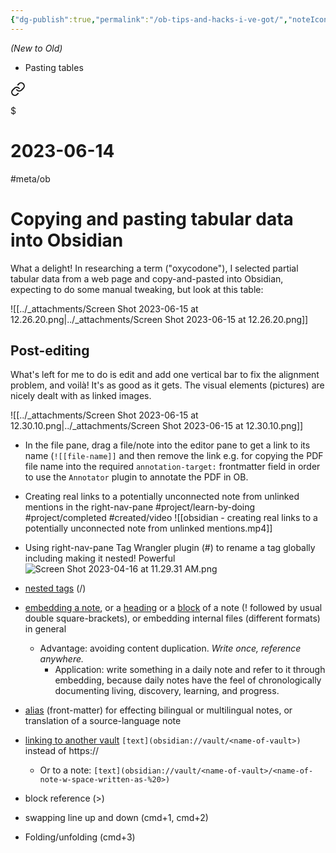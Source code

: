 ```yaml
---
{"dg-publish":true,"permalink":"/ob-tips-and-hacks-i-ve-got/","noteIcon":"2"}
---
```


*(New to Old)*

- Pasting tables


<div class="transclusion internal-embed is-loaded"><a class="markdown-embed-link" href="/10-dailynotes/2023-06-14/" aria-label="Open link"><svg xmlns="http://www.w3.org/2000/svg" width="24" height="24" viewBox="0 0 24 24" fill="none" stroke="currentColor" stroke-width="2" stroke-linecap="round" stroke-linejoin="round" class="svg-icon lucide-link"><path d="M10 13a5 5 0 0 0 7.54.54l3-3a5 5 0 0 0-7.07-7.07l-1.72 1.71"></path><path d="M14 11a5 5 0 0 0-7.54-.54l-3 3a5 5 0 0 0 7.07 7.07l1.71-1.71"></path></svg></a><div class="markdown-embed">

$<div class="markdown-embed-title">

# 2023-06-14

</div>



#meta/ob 
# Copying and pasting tabular data into Obsidian

What a delight! In researching a term ("oxycodone"), I selected partial tabular data from a web page and copy-and-pasted into Obsidian, expecting to do some manual tweaking, but look at this table:

![[../_attachments/Screen Shot 2023-06-15 at 12.26.20.png\|../_attachments/Screen Shot 2023-06-15 at 12.26.20.png]]
## Post-editing
What's left for me to do is edit and add one vertical bar to fix the alignment problem, and voilà! It's as good as it gets. The visual elements (pictures) are nicely dealt with as linked images.

![[../_attachments/Screen Shot 2023-06-15 at 12.30.10.png\|../_attachments/Screen Shot 2023-06-15 at 12.30.10.png]]

</div></div>


- In the file pane, drag a file/note into the editor pane to get a link to its name (`![[file-name]]` and then remove the link
	  e.g. for copying the PDF file name into the required `annotation-target:` frontmatter field in order to use the `Annotator` plugin to annotate the PDF in OB.
	  
- Creating real links to a potentially unconnected note from unlinked mentions in the right-nav-pane
#project/learn-by-doing 
#project/completed 
#created/video
![[obsidian - creating real links to a potentially unconnected note from unlinked mentions.mp4]]

- Using right-nav-pane Tag Wrangler plugin (#) to rename a tag globally including making it nested! Powerful
![Screen Shot 2023-04-16 at 11.29.31 AM.png](/img/user/_attachments/_OB/Screen%20Shot%202023-04-16%20at%2011.29.31%20AM.png)

- [nested tags](https://help.obsidian.md/Editing+and+formatting/Tags#Nested+tags) (/)
- [embedding a note](https://help.obsidian.md/Linking+notes+and+files/Embedding+files), or a [heading](https://help.obsidian.md/Linking+notes+and+files/Internal+links#Link+to+a+heading+in+a+note) or a [block](https://help.obsidian.md/Linking+notes+and+files/Internal+links#Link+to+a+block+in+a+note) of a note (! followed by usual double square-brackets), or embedding internal files (different formats) in general
	- Advantage: avoiding content duplication. *Write once, reference anywhere.*
		- Application: write something in a daily note and refer to it through embedding, because daily notes have the feel of chronologically documenting living, discovery, learning, and progress.
- [alias](https://help.obsidian.md/Linking+notes+and+files/Aliases) (front-matter) for effecting bilingual or multilingual notes, or translation of a source-language note
- [linking to another vault](https://forum.obsidian.md/t/is-there-a-way-to-quickly-link-to-another-vault/20652) `[text](obsidian://vault/<name-of-vault>)` instead of https://
	- Or to a note: `[text](obsidian://vault/<name-of-vault>/<name-of-note-w-space-written-as-%20>)`
- block reference (>)
- swapping line up and down (cmd+1, cmd+2)
- Folding/unfolding (cmd+3)
